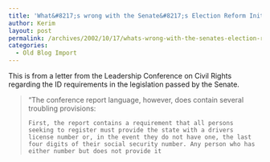 ```yaml
---
title: 'What&#8217;s wrong with the Senate&#8217;s Election Reform Initiative'
author: Kerim
layout: post
permalink: /archives/2002/10/17/whats-wrong-with-the-senates-election-reform-initiative/
categories:
  - Old Blog Import
---
```

This is from a letter from the Leadership Conference on Civil Rights regarding the ID requirements in the legislation passed by the Senate.


>   &#8220;The conference report language, however, does contain several troubling provisions: 
>   
>   
>     First, the report contains a requirement that all persons seeking to register must provide the state with a drivers license number or, in the event they do not have one, the last four digits of their social security number. Any person who has either number but does not provide it
>   
>   

>   
>  